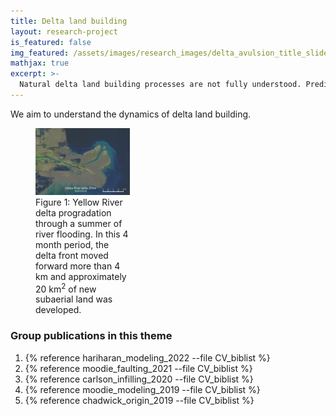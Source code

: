 ```yaml
---
title: Delta land building
layout: research-project
is_featured: false
img_featured: /assets/images/research_images/delta_avulsion_title_slide_scaled.png
mathjax: true
excerpt: >-
  Natural delta land building processes are not fully understood. Predicting the dynamics of these landscapes supports societal sustainability on deltas.
---
```



We aim to understand the dynamics of delta land building. 




<figure style="width: 30%" class="float-right">
  <img src="/assets/images/2018/09/output-1.gif" alt="Delta lobe building gif from the Yellow River delta.">
  <figcaption>Figure 1: Yellow River delta progradation through a summer of river flooding. In this 4 month period, the delta front moved forward more than 4 km and approximately 20 km<sup>2</sup> of new subaerial land was developed.</figcaption>
</figure> 




### Group publications in this theme

1. {% reference hariharan_modeling_2022 --file CV_biblist %}
1. {% reference moodie_faulting_2021 --file CV_biblist %}
1. {% reference carlson_infilling_2020 --file CV_biblist %}
1. {% reference moodie_modeling_2019 --file CV_biblist %}
1. {% reference chadwick_origin_2019 --file CV_biblist %}

